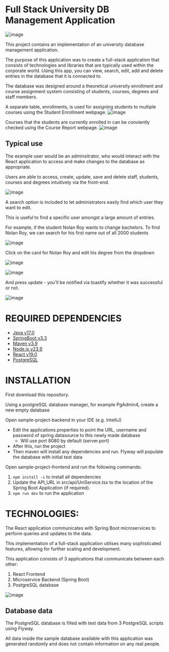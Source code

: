 # Full Stack University DB Management Application

![image](https://github.com/user-attachments/assets/30840449-83c2-4808-8b01-faea178d72a7)


This project contains an implementation of an university database management application.

The purpose of this application was to create a full-stack application that consists of technologies and libraries that are typically used within the corporate world.
Using this app, you can view, search, edit, add and delete entries in the database that it is connected to. 

The database was designed around a theoretical university enrollment and course assignment system consisting of students, courses, degrees and staff members.



A separate table, enrollments, is used for assigning students to multiple courses using the Student Enrollment webpage.
![image](https://github.com/user-attachments/assets/2dbb8e7d-14de-4c5a-a4dd-4cb61abf98d1)



Courses that the students are currently enrolled in can be conviently checked using the Course Report webpage.
![image](https://github.com/user-attachments/assets/a91d7028-12ca-41ed-808c-472b1df7cab7)



## Typical use
The example user would be an adminsitrator, who would interact with the React application to access and make changes to the database as appropriate. 

Users are able to access, create, update, save and delete staff, students, courses and degrees intuitively via the front-end.

![image](https://github.com/user-attachments/assets/2fa7074a-1b54-43af-83f6-bbf3ba1bf2fe)


A search option is included to let administrators easily find which user they want to edit.


This is useful to find a specific user amongst a large amount of entries. 

For example, if the student Nolan Roy wants to change bachelors.
To find Nolan Roy, we can search for his first name out of all 2000 students

![image](https://github.com/user-attachments/assets/9fbcf187-b672-4592-8318-0bf2a16032c8)


Click on the card for Nolan Roy and edit his degree from the dropdown


![image](https://github.com/user-attachments/assets/dbde6691-3dd3-417a-95f3-cd28af6f8366)

![image](https://github.com/user-attachments/assets/9120bb90-a52b-442f-ab12-6df55c8aaaaa)

And press update - you'll be notified via toastify whether it was successful or not.

![image](https://github.com/user-attachments/assets/9d9302fd-89d5-4224-8c47-e0dac9dc1417)


# REQUIRED DEPENDENCIES

- [Java v17.0](https://openjdk.org/projects/jdk/17)
- [SpringBoot v3.3](https://docs.spring.io/spring-boot/installing.html)
- [Maven v3.9](https://maven.apache.org/install.html)
- [Node.js v23.9](https://nodejs.org/en)
- [React v19.0](https://react.dev/learn/installation)
- [PostgreSQL](https://www.postgresql.org/download/)


# INSTALLATION

First download this repository. 

Using a postgreSQL database manager, for example PgAdmin4, create a new empty database

Open sample-project-backend in your IDE (e.g. IntelliJ)
  - Edit the applications.properties to point the URL, username and password of spring.datasource to this newly made database
    - Will use port 8080 by default (server.port)
  - After this, run the project
  - Then maven will install any dependencies and run. Flyway will populate the database with initial test data

Open sample-project-frontend and run the following commands:
1. `npm install -i` to install all dependencies
2. Update the API_URL in src/api/UniService.tsx to the location of the Spring Boot Application (if required).
3. `npm run dev` to run the application

# TECHNOLOGIES:

The React application communicates with Spring Boot microservices to perform queries and updates to the data.

This implementation of a full-stack application utilises many sophisticated features, allowing for further scaling and development.

This application consists of 3 applications that communicate between each other:
1. React Frontend
2. Microservice Backend (Spring Boot)
3. PostgreSQL database

![image](https://github.com/user-attachments/assets/074c086b-e280-497e-aacc-4fb53835b306)


## Database data
The PostgreSQL database is filled with test data from 3 PostgreSQL scripts using Flyway. 

All data inside the sample database available with this application was generated randomly and does not contain information on any real people.
